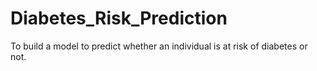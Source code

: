 # Diabetes_Risk_Prediction
To build a model to predict whether an individual is at risk of diabetes or not.
